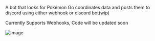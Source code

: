 A bot that looks for Pokémon Go coordinates data and posts them to discord using either webhook or discord bot(wip)

Currently Supports Webhooks, Code will be updated soon 

![image](https://user-images.githubusercontent.com/69800494/158576048-b42da403-60e2-4968-9373-3d0258e317be.png)
